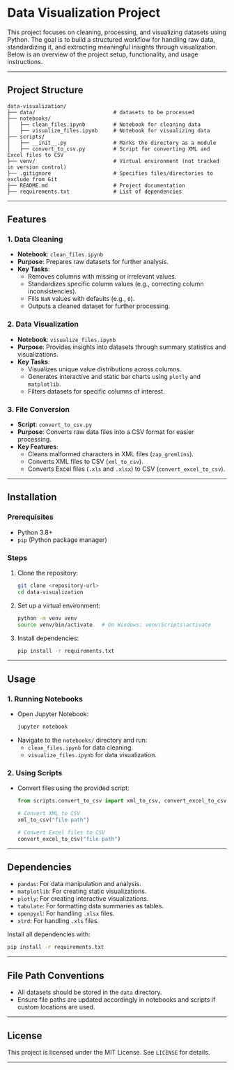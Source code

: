 # Data Visualization Project

This project focuses on cleaning, processing, and visualizing datasets using Python. The goal is to build a structured workflow for handling raw data, standardizing it, and extracting meaningful insights through visualization. Below is an overview of the project setup, functionality, and usage instructions.

---

## Project Structure

```
data-visualization/
├── data/                         # datasets to be processed
├── notebooks/
│   ├── clean_files.ipynb         # Notebook for cleaning data
│   ├── visualize_files.ipynb     # Notebook for visualizing data
├── scripts/
│   ├── __init__.py               # Marks the directory as a module
│   ├── convert_to_csv.py         # Script for converting XML and Excel files to CSV
├── venv/                         # Virtual environment (not tracked in version control)
├── .gitignore                    # Specifies files/directories to exclude from Git
├── README.md                     # Project documentation
├── requirements.txt              # List of dependencies
```

---

## Features

### 1. **Data Cleaning**
- **Notebook**: `clean_files.ipynb`
- **Purpose**: Prepares raw datasets for further analysis.
- **Key Tasks**:
  - Removes columns with missing or irrelevant values.
  - Standardizes specific column values (e.g., correcting column inconsistencies).
  - Fills `NaN` values with defaults (e.g., `0`).
  - Outputs a cleaned dataset for further processing.

### 2. **Data Visualization**
- **Notebook**: `visualize_files.ipynb`
- **Purpose**: Provides insights into datasets through summary statistics and visualizations.
- **Key Tasks**:
  - Visualizes unique value distributions across columns.
  - Generates interactive and static bar charts using `plotly` and `matplotlib`.
  - Filters datasets for specific columns of interest.

### 3. **File Conversion**
- **Script**: `convert_to_csv.py`
- **Purpose**: Converts raw data files into a CSV format for easier processing.
- **Key Features**:
  - Cleans malformed characters in XML files (`zap_gremlins`).
  - Converts XML files to CSV (`xml_to_csv`).
  - Converts Excel files (`.xls` and `.xlsx`) to CSV (`convert_excel_to_csv`).

---

## Installation

### Prerequisites
- Python 3.8+
- `pip` (Python package manager)

### Steps
1. Clone the repository:
   ```bash
   git clone <repository-url>
   cd data-visualization
   ```

2. Set up a virtual environment:
   ```bash
   python -m venv venv
   source venv/bin/activate   # On Windows: venv\Scripts\activate
   ```

3. Install dependencies:
   ```bash
   pip install -r requirements.txt
   ```

---

## Usage

### 1. Running Notebooks
- Open Jupyter Notebook:
  ```bash
  jupyter notebook
  ```
- Navigate to the `notebooks/` directory and run:
  - `clean_files.ipynb` for data cleaning.
  - `visualize_files.ipynb` for data visualization.

### 2. Using Scripts
- Convert files using the provided script:
  ```python
  from scripts.convert_to_csv import xml_to_csv, convert_excel_to_csv

  # Convert XML to CSV
  xml_to_csv("file path")

  # Convert Excel files to CSV
  convert_excel_to_csv("file path")
  ```

---

## Dependencies

- `pandas`: For data manipulation and analysis.
- `matplotlib`: For creating static visualizations.
- `plotly`: For creating interactive visualizations.
- `tabulate`: For formatting data summaries as tables.
- `openpyxl`: For handling `.xlsx` files.
- `xlrd`: For handling `.xls` files.

Install all dependencies with:
```bash
pip install -r requirements.txt
```

---

## File Path Conventions
- All datasets should be stored in the `data` directory.
- Ensure file paths are updated accordingly in notebooks and scripts if custom locations are used.

---

## License

This project is licensed under the MIT License. See `LICENSE` for details.

---


